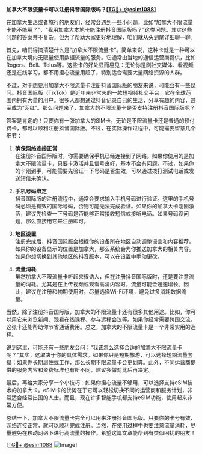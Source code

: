 **加拿大不限流量卡可以注册抖音国际版吗？[[TG💪+ @esim1088](https://t.me/s/esim1088)]**

在加拿大生活或者旅行的朋友们，经常会遇到一些小问题，比如“加拿大不限流量卡能不能用？”、“我用加拿大本地卡能注册抖音国际版吗？”这类问题。其实这些问题的答案并不复杂，但为了帮助大家更好地理解，咱们就从头到尾详细聊一聊。

首先，咱们得搞清楚什么是“加拿大不限流量卡”。简单来说，这种卡就是一种可以在加拿大境内无限量使用数据流量的服务。它通常由当地的通信运营商提供，比如Rogers、Bell、Telus等。这些卡的好处显而易见：无论你是刷社交媒体、看视频还是在线学习，都不用担心流量用超了，特别适合需要大量网络资源的人群。

不过，对于想要用加拿大不限流量卡注册抖音国际版的朋友来说，可能会有一些疑问。抖音国际版（TikTok）是近年来非常火的一款短视频社交平台，它在全球范围内拥有大量的用户。很多人都想通过抖音记录自己的生活，分享有趣的内容，甚至成为“网红”。那么问题来了，加拿大的不限流量卡是否支持注册抖音国际版呢？

答案是肯定的！只要你有一张加拿大的SIM卡，无论是不限流量卡还是普通的预付费卡，都可以顺利注册抖音国际版。不过，在实际操作过程中，可能需要留意几个细节：

1. **确保网络连接正常**  
   在注册抖音国际版时，你需要确保手机已经连接到了网络。如果你使用的是加拿大不限流量卡，只要卡激活并且信号良好，基本不会有问题。不过，如果你的卡刚到手，可能需要先验证一下号码是否生效，可以通过拨打测试电话或发送短信来确认。

2. **手机号码绑定**  
   抖音国际版的注册流程中，通常会要求输入手机号码进行验证。这里的手机号码必须是有效的国际号码，否则可能无法完成验证。如果你的加拿大卡刚刚激活，建议先检查一下号码是否能够正常接收短信或接听电话。如果号码没问题，那么直接用它来注册即可。

3. **地区设置**  
   注册完成后，抖音国际版会根据你的设备所在地区自动调整语言和内容推荐。如果你的设备显示的位置是加拿大，那么系统会为你推送加拿大的相关内容。如果你想切换到其他地区的抖音版本，可以在设置中手动更改。

4. **流量消耗**  
   虽然加拿大不限流量卡听起来很诱人，但在注册抖音国际版时，还是要注意流量的消耗。尤其是在上传视频或观看高清内容时，流量可能会迅速增长。因此，建议在注册和初期使用时，尽量选择Wi-Fi环境，避免过多消耗数据流量。

当然，除了注册抖音国际版，加拿大的不限流量卡还有很多其他用途。比如，你可以用它来浏览新闻、观看在线课程、参与远程会议等。如果你经常需要跨国交流，这张卡还能帮助你节省通话费用。总之，加拿大的不限流量卡是一个非常实用的选择。

说到这里，可能还有一些朋友会问：“我该怎么选择合适的加拿大不限流量卡呢？”其实，这取决于你的具体需求。如果你只是短期旅游，可以选择短期流量套餐；如果你长期居住或工作，那么长期不限流量卡会更划算。此外，不同运营商提供的服务内容和资费标准也有所不同，建议多做对比后再决定。

最后，再给大家分享一个小技巧：如果你担心流量不够用，可以选择支持eSIM技术的加拿大卡。eSIM卡的优势在于它可以轻松切换不同的运营商和服务计划，非常适合经常出国的人士。而且，现在许多智能手机都支持eSIM功能，使用起来非常方便。

总结一下，加拿大不限流量卡完全可以用来注册抖音国际版。只要你的卡号有效、网络连接正常，就可以顺利完成注册。当然，在使用过程中也要注意流量消耗，尽量避免在移动网络下进行高流量的操作。希望这篇文章能帮到有类似困扰的朋友！

[[TG💪+ @esim1088](https://t.me/s/esim1088) ![Image](https://i.postimg.cc/4NQfJmqS/Snipaste-2025-05-13-00-14-12.png)]